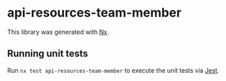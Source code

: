 # api-resources-team-member

This library was generated with [Nx](https://nx.dev).

## Running unit tests

Run `nx test api-resources-team-member` to execute the unit tests via [Jest](https://jestjs.io).

